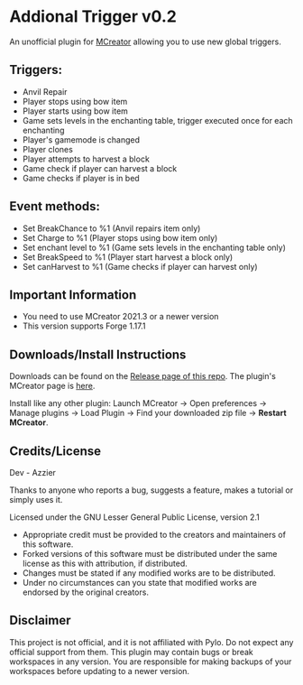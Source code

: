 # Addional Trigger v0.2
An unofficial plugin for [MCreator](https://mcreator.net/) allowing you to use new global triggers.

## Triggers:
- Anvil Repair
- Player stops using bow item
- Player starts using bow item
- Game sets levels in the enchanting table, trigger executed once for each enchanting
- Player's gamemode is changed
- Player clones
- Player attempts to harvest a block
- Game check if player can harvest a block
- Game checks if player is in bed 

## Event methods:
- Set BreakChance to %1 (Anvil repairs item only)
- Set Charge to %1 (Player stops using bow item only)
- Set enchant level to %1 (Game sets levels in the enchanting table only)
- Set BreakSpeed to %1 (Player start harvest a block only) 
- Set canHarvest to %1 (Game checks if player can harvest only)

## Important Information
* You need to use MCreator 2021.3 or a newer version
* This version supports Forge 1.17.1

## Downloads/Install Instructions
Downloads can be found on the [Release page of this repo](https://github.com/Azzy380/Addional-Trigger/).
The plugin's MCreator page is [here](https://mcreator.net/plugin/84150/addional-triggers).

Install like any other plugin: Launch MCreator -> Open preferences -> Manage plugins -> Load Plugin -> Find your downloaded zip file -> **Restart MCreator**.

## Credits/License
Dev - Azzier

Thanks to anyone who reports a bug, suggests a feature, makes a tutorial or simply uses it.

Licensed under the GNU Lesser General Public License, version 2.1  
* Appropriate credit must be provided to the creators and maintainers of this software.
* Forked versions of this software must be distributed under the same license as this with attribution, if distributed.
* Changes must be stated if any modified works are to be distributed.
* Under no circumstances can you state that modified works are endorsed by the original creators.

## Disclaimer
This project is not official, and it is not affiliated with Pylo. Do not expect any official support from them.
This plugin may contain bugs or break workspaces in any version. You are responsible for making backups of your workspaces before updating to a newer version.
